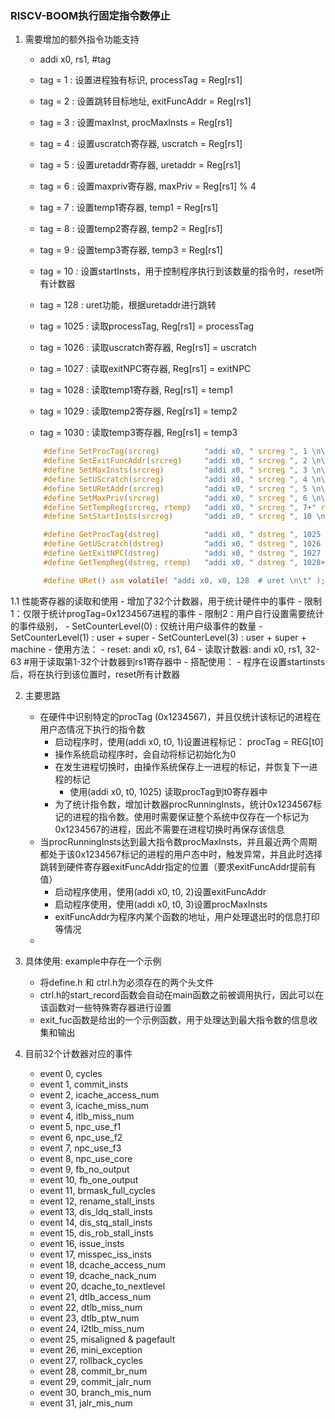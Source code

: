 ### RISCV-BOOM执行固定指令数停止
1. 需要增加的额外指令功能支持
    - addi x0, rs1, #tag
    - tag = 1 : 设置进程独有标识, processTag = Reg[rs1]
    - tag = 2 : 设置跳转目标地址, exitFuncAddr = Reg[rs1]
    - tag = 3 : 设置maxInst, procMaxInsts = Reg[rs1]

    - tag = 4 : 设置uscratch寄存器, uscratch = Reg[rs1]
    - tag = 5 : 设置uretaddr寄存器, uretaddr = Reg[rs1]
    - tag = 6 : 设置maxpriv寄存器,  maxPriv = Reg[rs1] % 4

    - tag = 7 : 设置temp1寄存器, temp1 = Reg[rs1]
    - tag = 8 : 设置temp2寄存器, temp2 = Reg[rs1]
    - tag = 9 : 设置temp3寄存器, temp3 = Reg[rs1]
    - tag = 10 : 设置startInsts，用于控制程序执行到该数量的指令时，reset所有计数器


    - tag = 128 : uret功能，根据uretaddr进行跳转


    - tag = 1025 : 读取processTag, Reg[rs1] = processTag
    - tag = 1026 : 读取uscratch寄存器, Reg[rs1] = uscratch
    - tag = 1027 : 读取exitNPC寄存器, Reg[rs1] = exitNPC

    - tag = 1028 : 读取temp1寄存器, Reg[rs1] = temp1
    - tag = 1029 : 读取temp2寄存器, Reg[rs1] = temp2
    - tag = 1030 : 读取temp3寄存器, Reg[rs1] = temp3

    ```c
        #define SetProcTag(srcreg)          "addi x0, " srcreg ", 1 \n\t"  
        #define SetExitFuncAddr(srcreg)     "addi x0, " srcreg ", 2 \n\t"  
        #define SetMaxInsts(srcreg)         "addi x0, " srcreg ", 3 \n\t"  
        #define SetUScratch(srcreg)         "addi x0, " srcreg ", 4 \n\t" 
        #define SetURetAddr(srcreg)         "addi x0, " srcreg ", 5 \n\t"  
        #define SetMaxPriv(srcreg)          "addi x0, " srcreg ", 6 \n\t"  
        #define SetTempReg(srcreg, rtemp)   "addi x0, " srcreg ", 7+" rtemp " \n\t"  
        #define SetStartInsts(srcreg)       "addi x0, " srcreg ", 10 \n\t"   

        #define GetProcTag(dstreg)          "addi x0, " dstreg ", 1025 \n\t"  
        #define GetUScratch(dstreg)         "addi x0, " dstreg ", 1026 \n\t"  
        #define GetExitNPC(dstreg)          "addi x0, " dstreg ", 1027 \n\t"  
        #define GetTempReg(dstreg, rtemp)   "addi x0, " dstreg ", 1028+" rtemp " \n\t"  

        #define URet() asm volatile( "addi x0, x0, 128  # uret \n\t" ); 
    ```

1.1 性能寄存器的读取和使用
    - 增加了32个计数器，用于统计硬件中的事件
    - 限制1：仅限于统计progTag=0x1234567进程的事件
    - 限制2：用户自行设置需要统计的事件级别，
        - SetCounterLevel(0) : 仅统计用户级事件的数量
        - SetCounterLevel(1) : user + super
        - SetCounterLevel(3) : user + super + machine
    - 使用方法：
        - reset: andi x0, rs1, 64
        - 读取计数器: andi x0, rs1, 32-63  #用于读取第1-32个计数器到rs1寄存器中
    - 搭配使用：
        - 程序在设置startinsts后，将在执行到该位置时，reset所有计数器


2. 主要思路
    - 在硬件中识别特定的procTag (0x1234567)，并且仅统计该标记的进程在用户态情况下执行的指令数
        - 启动程序时，使用(addi x0, t0, 1)设置进程标记： procTag = REG[t0]
        - 操作系统启动程序时，会自动将标记初始化为0
        - 在发生进程切换时，由操作系统保存上一进程的标记，并恢复下一进程的标记
            - 使用(addi x0, t0, 1025) 读取procTag到t0寄存器中
        - 为了统计指令数，增加计数器procRunningInsts，统计0x1234567标记的进程的指令数。使用时需要保证整个系统中仅存在一个标记为0x1234567的进程，因此不需要在进程切换时再保存该信息
    - 当procRunningInsts达到最大指令数procMaxInsts，并且最近两个周期都处于该0x1234567标记的进程的用户态中时，触发异常，并且此时选择跳转到硬件寄存器exitFuncAddr指定的位置（要求exitFuncAddr提前有值）
        - 启动程序使用，使用(addi x0, t0, 2)设置exitFuncAddr
        - 启动程序使用，使用(addi x0, t0, 3)设置procMaxInsts
        - exitFuncAddr为程序内某个函数的地址，用户处理退出时的信息打印等情况
    - 

3. 具体使用: example中存在一个示例
    - 将define.h 和 ctrl.h为必须存在的两个头文件
    - ctrl.h的start_record函数会自动在main函数之前被调用执行，因此可以在该函数对一些特殊寄存器进行设置
    - exit_fuc函数是给出的一个示例函数，用于处理达到最大指令数的信息收集和输出


4. 目前32个计数器对应的事件
    - event 0,  cycles
    - event 1,  commit_insts
    - event 2,  icache_access_num
    - event 3,  icache_miss_num
    - event 4,  itlb_miss_num
    - event 5,  npc_use_f1
    - event 6,  npc_use_f2
    - event 7,  npc_use_f3
    - event 8,  npc_use_core
    - event 9,  fb_no_output
    - event 10, fb_one_output
    - event 11, brmask_full_cycles 
    - event 12, rename_stall_insts
    - event 13, dis_ldq_stall_insts
    - event 14, dis_stq_stall_insts
    - event 15, dis_rob_stall_insts
    - event 16, issue_insts
    - event 17, misspec_iss_insts
    - event 18, dcache_access_num
    - event 19, dcache_nack_num
    - event 20, dcache_to_nextlevel
    - event 21, dtlb_access_num
    - event 22, dtlb_miss_num
    - event 23, dtlb_ptw_num
    - event 24, l2tlb_miss_num
    - event 25, misaligned & pagefault
    - event 26, mini_exception
    - event 27, rollback_cycles
    - event 28, commit_br_num
    - event 29, commit_jalr_num
    - event 30, branch_mis_num
    - event 31, jalr_mis_num